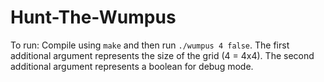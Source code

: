 # Hunt-The-Wumpus
To run: Compile using `make` and then run `./wumpus 4 false`. The first additional argument represents the size of the grid (4 = 4x4). The second additional argument represents a boolean for debug mode.

